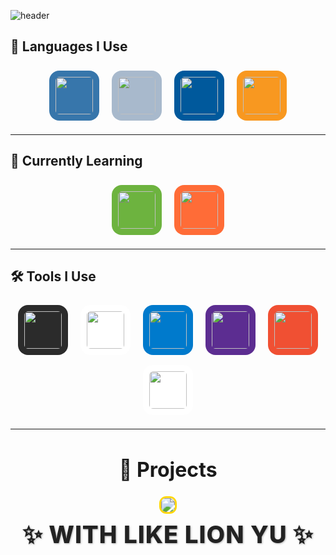![header](https://capsule-render.vercel.app/api?type=venom&color=auto&height=300&section=header&text=Welcome%20KDW%20World!&fontSize=80)

<h2>🌟 Languages I Use</h2>
<div align="center">
  <img src="https://cdn.jsdelivr.net/gh/devicons/devicon/icons/python/python-original.svg" width="60" style="background-color:#3776AB; padding:10px; border-radius:20%; margin:8px;" />
  <img src="https://cdn.jsdelivr.net/gh/devicons/devicon/icons/c/c-original.svg" width="60" style="background-color:#A8B9CC; padding:10px; border-radius:20%; margin:8px;" />
  <img src="https://cdn.jsdelivr.net/gh/devicons/devicon/icons/cplusplus/cplusplus-original.svg" width="60" style="background-color:#00599C; padding:10px; border-radius:20%; margin:8px;" />
  <img src="https://cdn.jsdelivr.net/gh/devicons/devicon/icons/java/java-original.svg" width="60" style="background-color:#f89820; padding:10px; border-radius:20%; margin:8px;" />
</div>

---

<h2>📖 Currently Learning</h2>
<div align="center">
  <img src="https://cdn.jsdelivr.net/gh/devicons/devicon/icons/spring/spring-original.svg" width="60" style="background-color:#6DB33F; padding:10px; border-radius:20%; margin:8px;" />
  <img src="https://cdn.jsdelivr.net/gh/devicons/devicon/icons/postman/postman-original.svg" width="60" style="background-color:#FF6C37; padding:10px; border-radius:20%; margin:8px;" />
</div>

---

<h2>🛠️ Tools I Use</h2>
<div align="center">
  <img src="https://cdn.jsdelivr.net/gh/devicons/devicon/icons/intellij/intellij-original.svg" width="60" style="background-color:#2b2b2b; padding:10px; border-radius:20%; margin:8px;" />
  <img src="https://cdn.jsdelivr.net/gh/devicons/devicon/icons/notion/notion-original.svg" width="60" style="background-color:#ffffff; padding:10px; border-radius:20%; margin:8px;" />
  <img src="https://cdn.jsdelivr.net/gh/devicons/devicon/icons/vscode/vscode-original.svg" width="60" style="background-color:#007ACC; padding:10px; border-radius:20%; margin:8px;" />
  <img src="https://cdn.jsdelivr.net/gh/devicons/devicon/icons/visualstudio/visualstudio-plain.svg" width="60" style="background-color:#5c2d91; padding:10px; border-radius:20%; margin:8px;" />
  <img src="https://cdn.jsdelivr.net/gh/devicons/devicon/icons/git/git-original.svg" width="60" style="background-color:#f05033; padding:10px; border-radius:20%; margin:8px;" />
  <img src="https://img.icons8.com/ios-filled/100/000000/github.png" width="60" style="background-color:#ffffff; padding:10px; border-radius:20%; margin:8px;" />
</div>


---



<h2 style="text-align:center; font-size: 2rem;">🚧 Projects</h2>


<p align="center">
  <img src="https://img.shields.io/badge/COMING_SOON-000000?style=for-the-badge&logo=hourglass-start&logoColor=gold&labelColor=000000&color=000000" 
       style="transform: scale(1.4); border: 2px solid gold; border-radius: 8px;" />
</p>


<p align="center">
  <strong>
    <span style="font-size: 2.4rem; font-weight: 800; color: #222; letter-spacing: 1px; text-shadow: 1px 1px 3px rgba(0,0,0,0.3);">
      ✨ WITH LIKE LION YU ✨
    </span>
  </strong>
</p>

